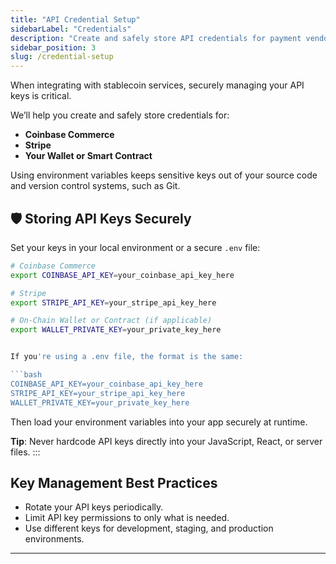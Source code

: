 ```yaml
---
title: "API Credential Setup"
sidebarLabel: "Credentials"
description: "Create and safely store API credentials for payment vendors, your wallet, or smart contract"
sidebar_position: 3
slug: /credential-setup
---
```

When integrating with stablecoin services, securely managing your API keys is critical.

We’ll help you create and safely store credentials for:

- **Coinbase Commerce**
- **Stripe**
- **Your Wallet or Smart Contract**

Using environment variables keeps sensitive keys out of your source code and version control systems, such as Git.

## 🛡 Storing API Keys Securely

Set your keys in your local environment or a secure `.env` file:

```bash
# Coinbase Commerce
export COINBASE_API_KEY=your_coinbase_api_key_here

# Stripe
export STRIPE_API_KEY=your_stripe_api_key_here

# On-Chain Wallet or Contract (if applicable)
export WALLET_PRIVATE_KEY=your_private_key_here


If you're using a .env file, the format is the same:

```bash
COINBASE_API_KEY=your_coinbase_api_key_here
STRIPE_API_KEY=your_stripe_api_key_here
WALLET_PRIVATE_KEY=your_private_key_here
```

Then load your environment variables into your app securely at runtime.

**Tip**: Never hardcode API keys directly into your JavaScript, React, or server files. :::

## Key Management Best Practices

- Rotate your API keys periodically.
- Limit API key permissions to only what is needed.
- Use different keys for development, staging, and production environments.

---